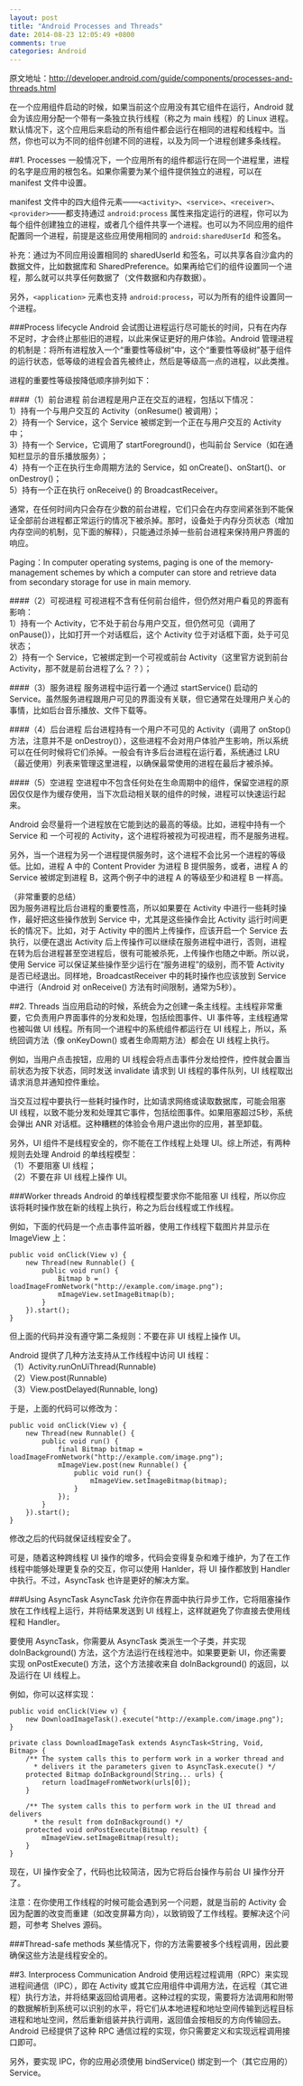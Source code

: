 ```yaml
---
layout: post
title: "Android Processes and Threads"
date: 2014-08-23 12:05:49 +0800
comments: true
categories: Android
---
```

原文地址：<http://developer.android.com/guide/components/processes-and-threads.html>

在一个应用组件启动的时候，如果当前这个应用没有其它组件在运行，Android 就会为该应用分配一个带有一条独立执行线程（称之为 main 线程）的 Linux 进程。默认情况下，这个应用后来启动的所有组件都会运行在相同的进程和线程中。当然，你也可以为不同的组件创建不同的进程，以及为同一个进程创建多条线程。
<!--more-->

##1. Processes
一般情况下，一个应用所有的组件都运行在同一个进程里，进程的名字是应用的根包名。如果你需要为某个组件提供独立的进程，可以在 manifest 文件中设置。

manifest 文件中的四大组件元素——`<activity>`、`<service>`、`<receiver>`、`<provider>`——都支持通过 `android:process` 属性来指定运行的进程，你可以为每个组件创建独立的进程，或者几个组件共享一个进程。也可以为不同应用的组件配置同一个进程，前提是这些应用使用相同的 `android:sharedUserId `和签名。

补充：通过为不同应用设置相同的 sharedUserId 和签名，可以共享各自沙盒内的数据文件，比如数据库和 SharedPreference。如果再给它们的组件设置同一个进程，那么就可以共享任何数据了（文件数据和内存数据）。

另外，`<application>` 元素也支持 `android:process`，可以为所有的组件设置同一个进程。

###Process lifecycle
Android 会试图让进程运行尽可能长的时间，只有在内存不足时，才会终止那些旧的进程，以此来保证更好的用户体验。Android 管理进程的机制是：将所有进程放入一个“重要性等级树”中，这个“重要性等级树”基于组件的运行状态，低等级的进程会首先被终止，然后是等级高一点的进程，以此类推。

进程的重要性等级按降低顺序排列如下：

####（1）前台进程
前台进程是用户正在交互的进程，包括以下情况：  
1）持有一个与用户交互的 Activity（onResume() 被调用）；  
2）持有一个 Service，这个 Service 被绑定到一个正在与用户交互的 Activity 中；  
3）持有一个 Service，它调用了 startForeground()，也叫前台 Service（如在通知栏显示的音乐播放服务）；  
4）持有一个正在执行生命周期方法的 Service，如 onCreate()、onStart()、or onDestroy()；  
5）持有一个正在执行 onReceive() 的 BroadcastReceiver。

通常，在任何时间内只会存在少数的前台进程，它们只会在内存空间紧张到不能保证全部前台进程都正常运行的情况下被杀掉。那时，设备处于内存分页状态（增加内存空间的机制，见下面的解释），只能通过杀掉一些前台进程来保持用户界面的响应。

Paging：In computer operating systems, paging is one of the memory-management schemes by which a computer can store and retrieve data from secondary storage for use in main memory.

####（2）可视进程
可视进程不含有任何前台组件，但仍然对用户看见的界面有影响：  
1）持有一个 Activity，它不处于前台与用户交互，但仍然可见（调用了 onPause()），比如打开一个对话框后，这个 Activity 位于对话框下面，处于可见状态；  
2）持有一个 Service，它被绑定到一个可视或前台 Activity（这里官方说到前台 Activity，那不就是前台进程了么？？）；

####（3）服务进程
服务进程中运行着一个通过 startService() 启动的 Service。虽然服务进程跟用户可见的界面没有关联，但它通常在处理用户关心的事情，比如后台音乐播放、文件下载等。

####（4）后台进程
后台进程持有一个用户不可见的 Activity（调用了 onStop() 方法，注意并不是 onDestroy()），这些进程不会对用户体验产生影响，所以系统可以在任何时候将它们杀掉。一般会有许多后台进程在运行着，系统通过 LRU （最近使用）列表来管理这里进程，以确保最常使用的进程在最后才被杀掉。

####（5）空进程
空进程中不包含任何处在生命周期中的组件，保留空进程的原因仅仅是作为缓存使用，当下次启动相关联的组件的时候，进程可以快速运行起来。

Android 会尽量将一个进程放在它能到达的最高的等级。比如，进程中持有一个 Service 和 一个可视的 Activity，这个进程将被视为可视进程，而不是服务进程。

另外，当一个进程为另一个进程提供服务时，这个进程不会比另一个进程的等级低。比如，进程 A 中的 Content Provider 为进程 B 提供服务，或者，进程 A 的 Service 被绑定到进程 B，这两个例子中的进程 A 的等级至少和进程 B 一样高。

（非常重要的总结）  
因为服务进程比后台进程的重要性高，所以如果要在 Activity 中进行一些耗时操作，最好把这些操作放到 Service 中，尤其是这些操作会比 Activity 运行时间更长的情况下。比如，对于 Activity 中的图片上传操作，应该开启一个 Service 去执行，以便在退出 Activity 后上传操作可以继续在服务进程中进行，否则，进程在转为后台进程甚至空进程后，很有可能被杀死，上传操作也随之中断。所以说，使用 Service 可以保证某些操作至少运行在“服务进程”的级别，而不管 Activity 是否已经退出。同样地，BroadcastReceiver 中的耗时操作也应该放到 Service 中进行（Android 对 onReceive() 方法有时间限制，通常为5秒）。

##2. Threads
当应用启动的时候，系统会为之创建一条主线程。主线程非常重要，它负责用户界面事件的分发和处理，包括绘图事件、UI 事件等，主线程通常也被叫做 UI 线程。所有同一个进程中的系统组件都运行在 UI 线程上，所以，系统回调方法（像 onKeyDown() 或者生命周期方法）都会在 UI 线程上执行。

例如，当用户点击按钮，应用的 UI 线程会将点击事件分发给控件，控件就会置当前状态为按下状态，同时发送 invalidate 请求到 UI 线程的事件队列，UI 线程取出请求消息并通知控件重绘。

当交互过程中要执行一些耗时操作时，比如请求网络或读取数据库，可能会阻塞 UI 线程，以致不能分发和处理其它事件，包括绘图事件。如果阻塞超过5秒，系统会弹出 ANR 对话框。这种糟糕的体验会令用户退出你的应用，甚至卸载。

另外，UI 组件不是线程安全的，你不能在工作线程上处理 UI。综上所述，有两种规则去处理 Android 的单线程模型：  
（1）不要阻塞 UI 线程；  
（2）不要在非 UI 线程上操作 UI。

###Worker threads
Android 的单线程模型要求你不能阻塞 UI 线程，所以你应该将耗时操作放在新的线程上执行，称之为后台线程或工作线程。

例如，下面的代码是一个点击事件监听器，使用工作线程下载图片并显示在 ImageView 上：  
```
public void onClick(View v) {
    new Thread(new Runnable() {
        public void run() {
            Bitmap b = loadImageFromNetwork("http://example.com/image.png");
            mImageView.setImageBitmap(b);
        }
    }).start();
}
```
但上面的代码并没有遵守第二条规则：不要在非 UI 线程上操作 UI。

Android 提供了几种方法支持从工作线程中访问 UI 线程：  
（1）Activity.runOnUiThread(Runnable)  
（2）View.post(Runnable)  
（3）View.postDelayed(Runnable, long)  

于是，上面的代码可以修改为：
```
public void onClick(View v) {
    new Thread(new Runnable() {
        public void run() {
            final Bitmap bitmap = loadImageFromNetwork("http://example.com/image.png");
            mImageView.post(new Runnable() {
                public void run() {
                    mImageView.setImageBitmap(bitmap);
                }
            });
        }
    }).start();
}
```
修改之后的代码就保证线程安全了。

可是，随着这种跨线程 UI 操作的增多，代码会变得复杂和难于维护，为了在工作线程中能够处理更复杂的交互，你可以使用 Hanlder，将 UI 操作都放到 Handler 中执行。不过，AsyncTask 也许是更好的解决方案。

###Using AsyncTask
AsyncTask 允许你在界面中执行异步工作，它将阻塞操作放在工作线程上运行，并将结果发送到 UI 线程上，这样就避免了你直接去使用线程和 Handler。

要使用 AsyncTask，你需要从 AsyncTask 类派生一个子类，并实现 doInBackground() 方法，这个方法运行在线程池中。如果要更新 UI，你还需要实现 onPostExecute() 方法，这个方法接收来自 doInBackground() 的返回，以及运行在 UI 线程上。

例如，你可以这样实现：
```
public void onClick(View v) {
    new DownloadImageTask().execute("http://example.com/image.png");
}

private class DownloadImageTask extends AsyncTask<String, Void, Bitmap> {
    /** The system calls this to perform work in a worker thread and
      * delivers it the parameters given to AsyncTask.execute() */
    protected Bitmap doInBackground(String... urls) {
        return loadImageFromNetwork(urls[0]);
    }
    
    /** The system calls this to perform work in the UI thread and delivers
      * the result from doInBackground() */
    protected void onPostExecute(Bitmap result) {
        mImageView.setImageBitmap(result);
    }
}
```
现在，UI 操作安全了，代码也比较简洁，因为它将后台操作与前台 UI 操作分开了。

注意：在你使用工作线程的时候可能会遇到另一个问题，就是当前的 Activity 会因为配置的改变而重建（如改变屏幕方向），以致销毁了工作线程。要解决这个问题，可参考 Shelves 源码。

###Thread-safe methods
某些情况下，你的方法需要被多个线程调用，因此要确保这些方法是线程安全的。

##3. Interprocess Communication
Android 使用远程过程调用（RPC）来实现进程间通信（IPC），即在 Activity 或其它应用组件中调用方法，在远程（其它进程）执行方法，并将结果返回给调用者。这种过程的实现，需要将方法调用和附带的数据解析到系统可以识别的水平，将它们从本地进程和地址空间传输到远程目标进程和地址空间，然后重新组装并执行调用，返回值会按相反的方向传输回去。Android 已经提供了这种 RPC 通信过程的实现，你只需要定义和实现远程调用接口即可。

另外，要实现 IPC，你的应用必须使用 bindService() 绑定到一个（其它应用的） Service。